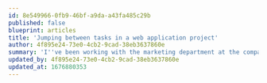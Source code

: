 ```yaml
---
id: 8e549966-0fb9-46bf-a9da-a43fa485c29b
published: false
blueprint: articles
title: 'Jumping between tasks in a web application project'
author: 4f895e24-73e0-4cb2-9cad-38eb3637860e
summary: 'I''ve been working with the marketing department at the company I work for to migrate the entire CMS and front end stack'
updated_by: 4f895e24-73e0-4cb2-9cad-38eb3637860e
updated_at: 1676880353
---
```

